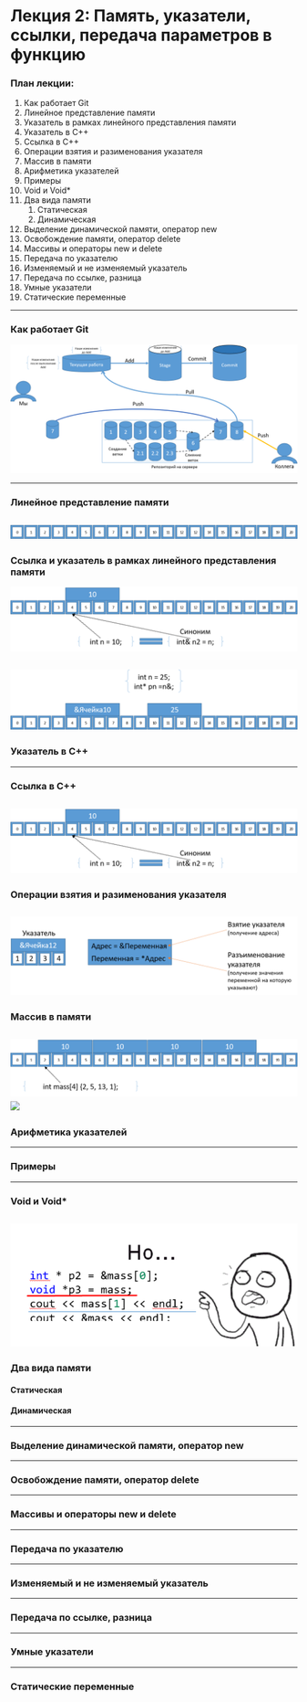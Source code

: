 # Лекция 2: Память, указатели, ссылки, передача параметров в функцию

### План лекции:

1. Как работает Git
2. Линейное представление памяти
3. Указатель в рамках линейного представления памяти
4. Указатель в С++
5. Ссылка в С++
6. Операции взятия и разименования указателя
7. Массив в памяти
8. Арифметика указателей
9. Примеры
10. Void и Void*
11. Два вида памяти
    1.  Статическая
    2.  Динамическая
12. Выделение динамической памяти, оператор new
13. Освобождение памяти, оператор delete
14. Массивы и операторы new и delete
15. Передача по указателю
16. Изменяемый и не изменяемый указатель
17. Передача по ссылке, разница
18. Умные указатели
19. Статические переменные


----------------
### Как работает Git

![Гит](imgs/GitSheme.png)

----------------
### Линейное представление памяти
![](imgs/MemoryLine.png)
----------------
### Ссылка и  указатель в рамках линейного представления памяти
![](imgs/VariableAndReferenseInMemoryLine.png)

![](imgs/VariableAndPointerInMemoryLine.png)
----------------
### Указатель в С++
----------------
### Ссылка в С++
![](imgs/VariableAndReferenseInMemoryLine.png)
----------------
### Операции взятия и разименования указателя
![](imgs/PointerAndOperations.png)
----------------
### Массив в памяти
![](imgs/ArrayInMemoryLine.png)
![](imgs/MassivePointerArithmetic.png)
----------------
### Арифметика указателей
----------------
### Примеры
----------------
### Void и Void*
![](imgs/Sadness.png)
----------------
### Два вида памяти

#### Статическая

#### Динамическая
----------------
### Выделение динамической памяти, оператор new
----------------
### Освобождение памяти, оператор delete
----------------
### Массивы и операторы new и delete
----------------
### Передача по указателю
----------------
### Изменяемый и не изменяемый указатель
----------------
### Передача по ссылке, разница
----------------
### Умные указатели
----------------
### Статические переменные